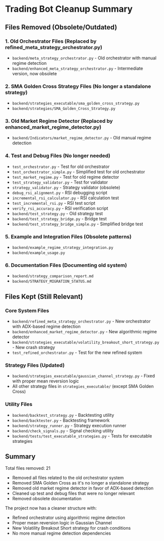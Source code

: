# Trading Bot Cleanup Summary

## Files Removed (Obsolete/Outdated)

### 1. Old Orchestrator Files (Replaced by refined_meta_strategy_orchestrator.py)
- `backend/meta_strategy_orchestrator.py` - Old orchestrator with manual regime detection
- `backend/enhanced_meta_strategy_orchestrator.py` - Intermediate version, now obsolete

### 2. SMA Golden Cross Strategy Files (No longer a standalone strategy)
- `backend/strategies_executable/sma_golden_cross_strategy.py`
- `backend/strategies/SMA_Golden_Cross_Strategy.py`

### 3. Old Market Regime Detector (Replaced by enhanced_market_regime_detector.py)
- `backend/Indicators/market_regime_detector.py` - Old manual regime detection

### 4. Test and Debug Files (No longer needed)
- `test_orchestrator.py` - Test for old orchestrator
- `test_orchestrator_simple.py` - Simplified test for old orchestrator
- `test_market_regime.py` - Test for old regime detector
- `test_strategy_validator.py` - Test for validator
- `strategy_validator.py` - Strategy validator (obsolete)
- `debug_rsi_alignment.py` - RSI debugging script
- `incremental_rsi_calculator.py` - RSI calculation test
- `test_incremental_rsi.py` - RSI test script
- `verify_rsi_accuracy.py` - RSI verification script
- `backend/test_strategy.py` - Old strategy test
- `backend/test_strategy_bridge.py` - Bridge test
- `backend/test_strategy_bridge_simple.py` - Simplified bridge test

### 5. Example and Integration Files (Obsolete patterns)
- `backend/example_regime_strategy_integration.py`
- `backend/example_usage.py`

### 6. Documentation Files (Documenting old system)
- `backend/strategy_comparison_report.md`
- `backend/STRATEGY_MIGRATION_STATUS.md`

## Files Kept (Still Relevant)

### Core System Files
- `backend/refined_meta_strategy_orchestrator.py` - New orchestrator with ADX-based regime detection
- `backend/enhanced_market_regime_detector.py` - New algorithmic regime detector
- `backend/strategies_executable/volatility_breakout_short_strategy.py` - New crash strategy
- `test_refined_orchestrator.py` - Test for the new refined system

### Strategy Files (Updated)
- `backend/strategies_executable/gaussian_channel_strategy.py` - Fixed with proper mean reversion logic
- All other strategy files in `strategies_executable/` (except SMA Golden Cross)

### Utility Files
- `backend/backtest_strategy.py` - Backtesting utility
- `backend/backtester.py` - Backtesting framework
- `backend/strategy_runner.py` - Strategy execution runner
- `backend/check_signals.py` - Signal checking utility
- `backend/tests/test_executable_strategies.py` - Tests for executable strategies

## Summary

Total files removed: 21
- Removed all files related to the old orchestrator system
- Removed SMA Golden Cross as it's no longer a standalone strategy
- Removed old market regime detector in favor of ADX-based detection
- Cleaned up test and debug files that were no longer relevant
- Removed obsolete documentation

The project now has a cleaner structure with:
- Refined orchestrator using algorithmic regime detection
- Proper mean reversion logic in Gaussian Channel
- New Volatility Breakout Short strategy for crash conditions
- No more manual regime detection dependencies
